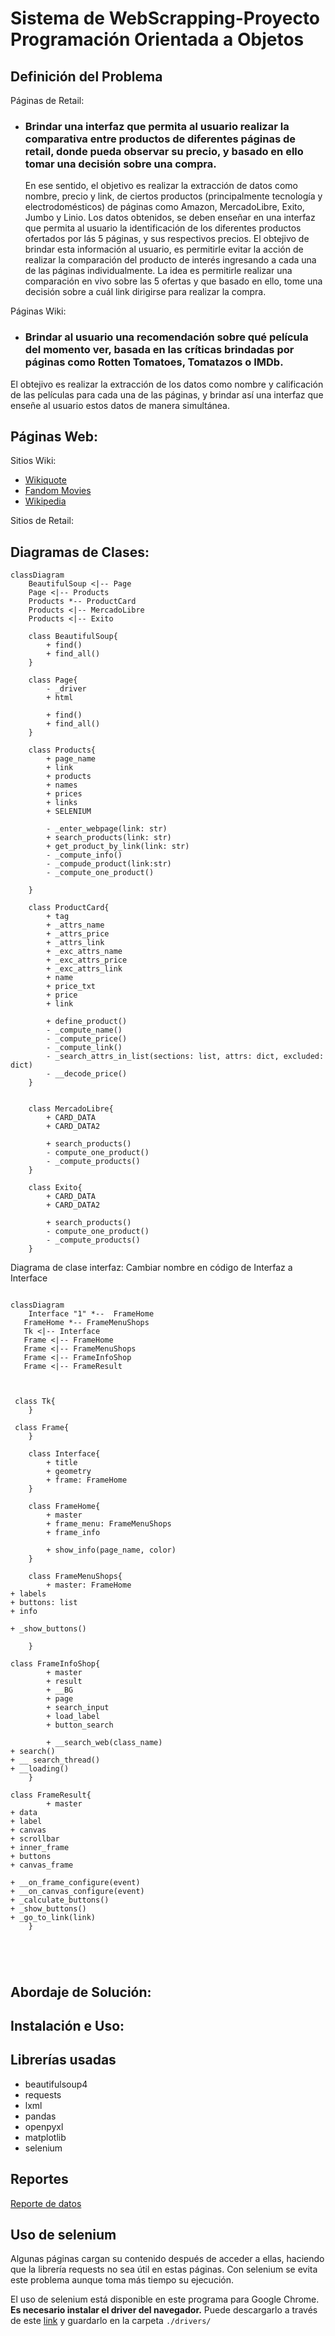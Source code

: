 # Sistema de WebScrapping-Proyecto Programación Orientada a Objetos

## Definición del Problema


Páginas de Retail:
 * ### Brindar una interfaz que permita al usuario realizar la comparativa entre productos de diferentes páginas de retail, donde pueda observar su precio, y basado en ello tomar una decisión sobre una compra.
   En ese sentido, el objetivo es realizar la extracción de datos como nombre, precio y link, de ciertos productos (principalmente tecnología y electrodomésticos) de páginas como Amazon, MercadoLibre, Exito, Jumbo y Linio. Los datos obtenidos, se deben enseñar en una interfaz que permita 
 al usuario la identificación de los diferentes productos ofertados por lás 5 páginas, y sus respectivos precios. El obtejivo de brindar esta información al usuario, es permitirle evitar la acción de realizar la comparación del producto de interés ingresando a cada una de las páginas individualmente. La idea es permitirle realizar una comparación en vivo sobre las 5 ofertas y que basado en ello, tome una decisión sobre a cuál link dirigirse para realizar la compra.

Páginas Wiki:
 * ### Brindar al usuario una recomendación sobre qué película del momento ver, basada en las críticas brindadas por páginas como Rotten Tomatoes, Tomatazos o IMDb. 
 El obtejivo es realizar la extracción de los datos como nombre y calificación de las películas para cada una de las páginas, y brindar así una interfaz que enseñe al usuario estos datos de manera simultánea. 

## Páginas Web:
Sitios Wiki:
  * [Wikiquote](https://es.wikiquote.org/wiki/Portada)
  * [Fandom Movies](https://www.fandom.com/topics/movies)
  * [Wikipedia](https://es.wikipedia.org/wiki/Wikipedia:Portada)
    
Sitios de Retail:

## Diagramas de Clases:

```mermaid
classDiagram
    BeautifulSoup <|-- Page
    Page <|-- Products
    Products *-- ProductCard
    Products <|-- MercadoLibre
    Products <|-- Exito

    class BeautifulSoup{
        + find()
        + find_all()
    }

    class Page{
        - _driver
        + html

        + find()
        + find_all()
    }

    class Products{
        + page_name
        + link
        + products
        + names
        + prices
        + links
        + SELENIUM

        - _enter_webpage(link: str)
        + search_products(link: str)
        + get_product_by_link(link: str)
        - _compute_info()
        - _compude_product(link:str)
        - _compute_one_product()

    }

    class ProductCard{
        + tag
        + _attrs_name
        + _attrs_price
        + _attrs_link
        + _exc_attrs_name
        + _exc_attrs_price
        + _exc_attrs_link
        + name
        + price_txt
        + price
        + link

        + define_product()
        - _compute_name()
        - _compute_price()
        - _compute_link()
        - _search_attrs_in_list(sections: list, attrs: dict, excluded: dict)
        - __decode_price()
    }


    class MercadoLibre{
        + CARD_DATA
        + CARD_DATA2

        + search_products()
        - compute_one_product()
        - _compute_products()
    }

    class Exito{
        + CARD_DATA
        + CARD_DATA2

        + search_products()
        - compute_one_product()
        - _compute_products()
    }

```
Diagrama de clase interfaz: Cambiar nombre en código de Interfaz a Interface
```mermaid

classDiagram
    Interface "1" *--  FrameHome
   FrameHome *-- FrameMenuShops
   Tk <|-- Interface
   Frame <|-- FrameHome
   Frame <|-- FrameMenuShops
   Frame <|-- FrameInfoShop
   Frame <|-- FrameResult
   
   

 class Tk{
    }

 class Frame{
    }

    class Interface{
        + title
        + geometry
        + frame: FrameHome
    }

    class FrameHome{
        + master
        + frame_menu: FrameMenuShops
        + frame_info

        + show_info(page_name, color)
    }

    class FrameMenuShops{
        + master: FrameHome
+ labels
+ buttons: list
+ info

+ _show_buttons()

    }

class FrameInfoShop{
        + master
        + result
        + __BG
        + page
        + search_input
        + load_label
        + button_search

        + __search_web(class_name)
+ search()
+ __ search_thread()
+ __loading()
    }

class FrameResult{
        + master
+ data
+ label
+ canvas
+ scrollbar
+ inner_frame
+ buttons
+ canvas_frame
      
+ __on_frame_configure(event)
+ __on_canvas_configure(event)
+ _calculate_buttons()
+ _show_buttons()
+ _go_to_link(link)
    }

 

    

```

## Abordaje de Solución:

## Instalación e Uso:

## Librerías usadas

- beautifulsoup4
- requests
- lxml
- pandas
- openpyxl
- matplotlib
- selenium

## Reportes
[Reporte de datos](https://unaledu-my.sharepoint.com/:f:/g/personal/diporrasc_unal_edu_co/EgGtalNhip1EqE6p7OGyqIIB4OAbREHbszYB5mtlMhiqcA?e=m3yN1G)


## Uso de selenium

Algunas páginas cargan su contenido después de acceder a ellas, haciendo que la librería requests no sea útil en estas páginas. Con selenium se evita este problema aunque toma más tiempo su ejecución.

El uso de selenium está disponible en este programa para Google Chrome. **Es necesario instalar el driver del navegador.** Puede descargarlo a través de este [link](https://googlechromelabs.github.io/chrome-for-testing/) y guardarlo en la carpeta `./drivers/`
